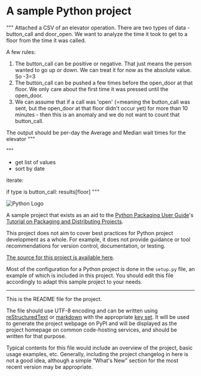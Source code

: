 # A sample Python project

"""
Attached a CSV of an elevator operation.
There are two types of data - button_call and door_open.
We want to analyze the time it took to get to a floor from the time it was called.

A few rules:

1. The button_call can be positive or negative. That just means the person wanted to go up or down. We can treat it for now as the absolute value. So -3=3
2. The button_call can be pushed a few times before the open_door at that floor. We only care about the first time it was pressed until the open_door.
3. We can assume that if a call was 'open' (=meaning the button_call was sent, but the open_door at that floor didn't occur yet) for more than 10 minutes - then this is an anomaly and we do not want to count that button_call.

The output should be per-day the Average and Median wait times for the elevator
"""

"""

- get list of values
- sort by date

iterate:

if type is button_call:
results[floor]
"""

![Python Logo](https://www.python.org/static/community_logos/python-logo.png "Sample inline image")

A sample project that exists as an aid to the [Python Packaging User
Guide][packaging guide]'s [Tutorial on Packaging and Distributing
Projects][distribution tutorial].

This project does not aim to cover best practices for Python project
development as a whole. For example, it does not provide guidance or tool
recommendations for version control, documentation, or testing.

[The source for this project is available here][src].

Most of the configuration for a Python project is done in the `setup.py` file,
an example of which is included in this project. You should edit this file
accordingly to adapt this sample project to your needs.

---

This is the README file for the project.

The file should use UTF-8 encoding and can be written using
[reStructuredText][rst] or [markdown][md use] with the appropriate [key set][md use]. It will be used to generate the project webpage on PyPI and will be
displayed as the project homepage on common code-hosting services, and should be
written for that purpose.

Typical contents for this file would include an overview of the project, basic
usage examples, etc. Generally, including the project changelog in here is not a
good idea, although a simple “What's New” section for the most recent version
may be appropriate.

[packaging guide]: https://packaging.python.org
[distribution tutorial]: https://packaging.python.org/tutorials/packaging-projects/
[src]: https://github.com/pypa/sampleproject
[rst]: http://docutils.sourceforge.net/rst.html
[md]: https://tools.ietf.org/html/rfc7764#section-3.5 "CommonMark variant"
[md use]: https://packaging.python.org/specifications/core-metadata/#description-content-type-optional
